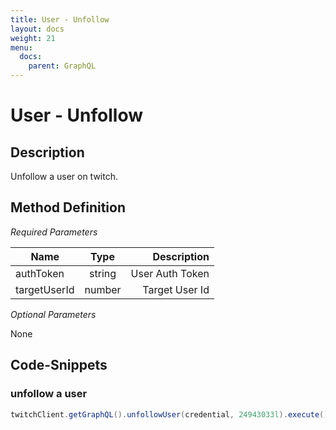 ```yaml
---
title: User - Unfollow
layout: docs
weight: 21
menu: 
  docs:
    parent: GraphQL
---
```


# User - Unfollow

## Description

Unfollow a user on twitch.

## Method Definition

*Required Parameters*

| Name          | Type      | Description  |
| ------------- |:---------:| -----------------:|
| authToken | string | User Auth Token |
| targetUserId | number | Target User Id |

*Optional Parameters*

None

## Code-Snippets

### unfollow a user

```java
twitchClient.getGraphQL().unfollowUser(credential, 24943033l).execute();
```
